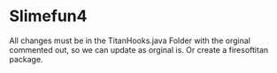 # Slimefun4
All changes must be in the TitanHooks.java Folder with the orginal commented out, so we can  update as orginal is.
Or create a firesoftitan package.
